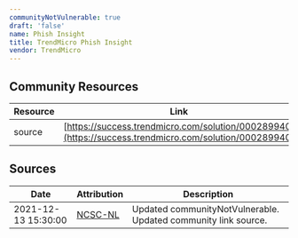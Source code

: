 ```yaml
---
communityNotVulnerable: true
draft: 'false'
name: Phish Insight
title: TrendMicro Phish Insight
vendor: TrendMicro
---
```



## Community Resources
| Resource | Link |
| --- | --- |
| source | [https://success.trendmicro.com/solution/000289940](https://success.trendmicro.com/solution/000289940) |


## Sources
| Date | Attribution | Description |
| --- | --- | --- |
| 2021-12-13 15:30:00 | [NCSC-NL](https://github.com/NCSC-NL/log4shell/blob/main/software/README.md) | Updated communityNotVulnerable. Updated community link source.  |
